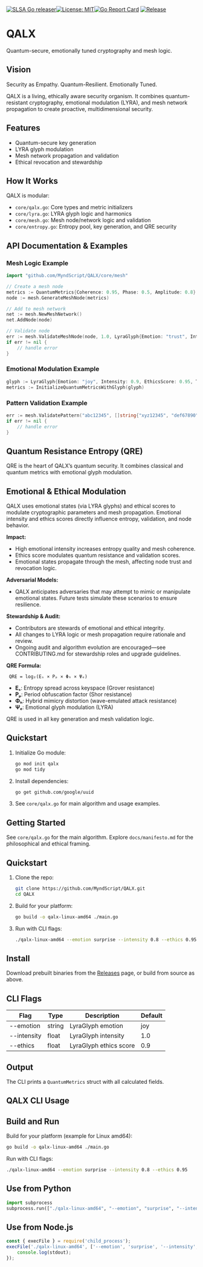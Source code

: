 [![SLSA Go releaser](https://github.com/MyndScript/QALX/actions/workflows/go-ossf-slsa3-publish.yml/badge.svg)](https://github.com/MyndScript/QALX/actions/workflows/go-ossf-slsa3-publish.yml)[![License: MIT](https://img.shields.io/badge/License-MIT-yellow.svg)](LICENSE)[![Go Report Card](https://goreportcard.com/badge/github.com/MyndScript/QALX)](https://goreportcard.com/report/github.com/MyndScript/QALX)
[![Release](https://img.shields.io/github/v/release/MyndScript/QALX)](https://github.com/MyndScript/QALX/releases)

# QALX

Quantum-secure, emotionally tuned cryptography and mesh logic.

## Vision
Security as Empathy. Quantum-Resilient. Emotionally Tuned.

QALX is a living, ethically aware security organism. It combines quantum-resistant cryptography, emotional modulation (LYRA), and mesh network propagation to create proactive, multidimensional security.

## Features
- Quantum-secure key generation
- LYRA glyph modulation
- Mesh network propagation and validation
- Ethical revocation and stewardship

## How It Works
QALX is modular:
- `core/qalx.go`: Core types and metric initializers
- `core/lyra.go`: LYRA glyph logic and harmonics
- `core/mesh.go`: Mesh node/network logic and validation
- `core/entropy.go`: Entropy pool, key generation, and QRE security

## API Documentation & Examples

### Mesh Logic Example
```go
import "github.com/MyndScript/QALX/core/mesh"

// Create a mesh node
metrics := QuantumMetrics{Coherence: 0.95, Phase: 0.5, Amplitude: 0.8}
node := mesh.GenerateMeshNode(metrics)

// Add to mesh network
net := mesh.NewMeshNetwork()
net.AddNode(node)

// Validate node
err := mesh.ValidateMeshNode(node, 1.0, LyraGlyph{Emotion: "trust", Intensity: 1.0, EthicsScore: 1.0, Timestamp: node.Timestamp}, 1.0)
if err != nil {
	// handle error
}
```

### Emotional Modulation Example
```go
glyph := LyraGlyph{Emotion: "joy", Intensity: 0.9, EthicsScore: 0.95, Timestamp: 1234567890}
metrics := InitializeQuantumMetricsWithGlyph(glyph)
```

### Pattern Validation Example
```go
err := mesh.ValidatePattern("abc12345", []string{"xyz12345", "def67890"})
if err != nil {
	// handle error
}
```

## Quantum Resistance Entropy (QRE)
QRE is the heart of QALX’s quantum security. It combines classical and quantum metrics with emotional glyph modulation.

## Emotional & Ethical Modulation
QALX uses emotional states (via LYRA glyphs) and ethical scores to modulate cryptographic parameters and mesh propagation. Emotional intensity and ethics scores directly influence entropy, validation, and node behavior.

**Impact:**
- High emotional intensity increases entropy quality and mesh coherence.
- Ethics score modulates quantum resistance and validation scores.
- Emotional states propagate through the mesh, affecting node trust and revocation logic.

**Adversarial Models:**
- QALX anticipates adversaries that may attempt to mimic or manipulate emotional states. Future tests simulate these scenarios to ensure resilience.

**Stewardship & Audit:**
- Contributors are stewards of emotional and ethical integrity.
- All changes to LYRA logic or mesh propagation require rationale and review.
- Ongoing audit and algorithm evolution are encouraged—see CONTRIBUTING.md for stewardship roles and upgrade guidelines.

**QRE Formula:**

	 QRE = log₂(Eₛ × Pₚ × Φₕ × Ψₑ)

- **Eₛ**: Entropy spread across keyspace (Grover resistance)
- **Pₚ**: Period obfuscation factor (Shor resistance)
- **Φₕ**: Hybrid mimicry distortion (wave-emulated attack resistance)
- **Ψₑ**: Emotional glyph modulation (LYRA)

QRE is used in all key generation and mesh validation logic.

## Quickstart
1. Initialize Go module:
	```sh
	go mod init qalx
	go mod tidy
	```
2. Install dependencies:
	```sh
	go get github.com/google/uuid
	```
3. See `core/qalx.go` for main algorithm and usage examples.

## Getting Started
See `core/qalx.go` for the main algorithm. Explore `docs/manifesto.md` for the philosophical and ethical framing.
## Quickstart

1. Clone the repo:
	```sh
	git clone https://github.com/MyndScript/QALX.git
	cd QALX
	```
2. Build for your platform:
	```sh
	go build -o qalx-linux-amd64 ./main.go
	```
3. Run with CLI flags:
	```sh
	./qalx-linux-amd64 --emotion surprise --intensity 0.8 --ethics 0.95
	```

## Install

Download prebuilt binaries from the [Releases](https://github.com/MyndScript/QALX/releases) page, or build from source as above.

## CLI Flags

| Flag      | Type    | Description                | Default   |
|-----------|---------|---------------------------|-----------|
| --emotion | string  | LyraGlyph emotion         | joy       |
| --intensity | float | LyraGlyph intensity       | 1.0       |
| --ethics  | float   | LyraGlyph ethics score    | 0.9       |

## Output

The CLI prints a `QuantumMetrics` struct with all calculated fields.

## QALX CLI Usage

## Build and Run

Build for your platform (example for Linux amd64):

```sh
go build -o qalx-linux-amd64 ./main.go
```

Run with CLI flags:

```sh
./qalx-linux-amd64 --emotion surprise --intensity 0.8 --ethics 0.95
```

## Use from Python
```python
import subprocess
subprocess.run(["./qalx-linux-amd64", "--emotion", "surprise", "--intensity", "0.8", "--ethics", "0.95"])
```

## Use from Node.js
```js
const { execFile } = require('child_process');
execFile('./qalx-linux-amd64', ['--emotion', 'surprise', '--intensity', '0.8', '--ethics', '0.95'], (err, stdout, stderr) => {
	console.log(stdout);
});
```
